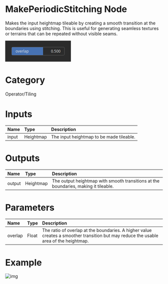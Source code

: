 
MakePeriodicStitching Node
==========================


Makes the input heightmap tileable by creating a smooth transition at the boundaries using stitching. This is useful for generating seamless textures or terrains that can be repeated without visible seams.



![img](../../images/nodes/MakePeriodicStitching_settings.png)


# Category


Operator/Tiling
# Inputs

|Name|Type|Description|
| :--- | :--- | :--- |
|input|Heightmap|The input heightmap to be made tileable.|

# Outputs

|Name|Type|Description|
| :--- | :--- | :--- |
|output|Heightmap|The output heightmap with smooth transitions at the boundaries, making it tileable.|

# Parameters

|Name|Type|Description|
| :--- | :--- | :--- |
|overlap|Float|The ratio of overlap at the boundaries. A higher value creates a smoother transition but may reduce the usable area of the heightmap.|

# Example


![img](../../images/nodes/MakePeriodicStitching.png)

